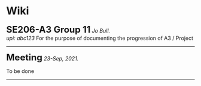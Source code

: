 # Wiki
**<font size="5">SE206-A3 Group 11</font>**
*Jo Bull.</br>upi: abc123*
For the purpose of documenting the progression of A3 / Project
- - - -
**<font size="5">Meeting</font>**
*23-Sep, 2021.*

To be done
- - - -
